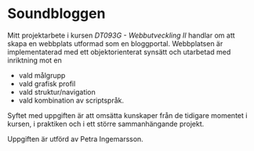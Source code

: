 # Soundbloggen
Mitt projektarbete i kursen *DT093G - Webbutveckling II* handlar om att skapa en webbplats utformad som en bloggportal. Webbplatsen är implementaterad med ett objektorienterat synsätt och utarbetad med inriktning mot en 
* vald målgrupp
* vald grafisk profil
* vald struktur/navigation
* vald kombination av scriptspråk. 



Syftet med uppgiften är att omsätta kunskaper från de tidigare momentet i kursen, i praktiken och i ett större sammanhängande projekt.

Uppgiften är utförd av Petra Ingemarsson.
